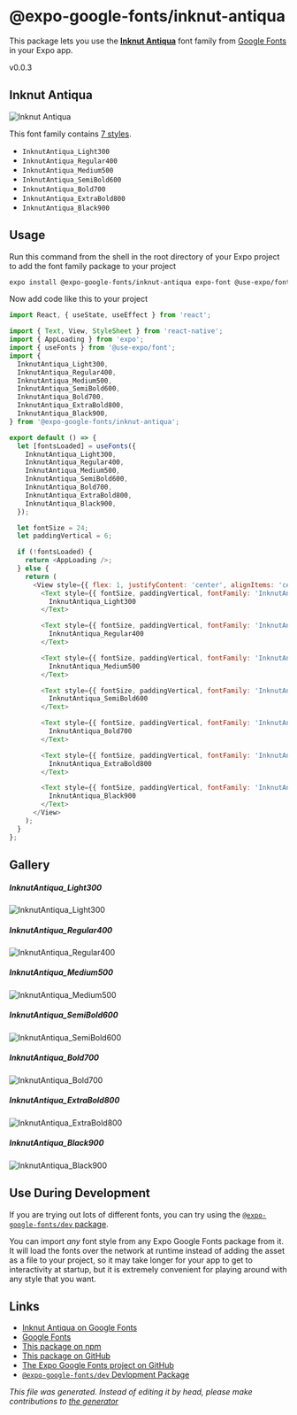 # @expo-google-fonts/inknut-antiqua

This package lets you use the [**Inknut Antiqua**](https://fonts.google.com/specimen/Inknut+Antiqua) font family from [Google Fonts](https://fonts.google.com/) in your Expo app.

v0.0.3

## Inknut Antiqua

![Inknut Antiqua](./font-family.png)

This font family contains [7 styles](#gallery).

- `InknutAntiqua_Light300`
- `InknutAntiqua_Regular400`
- `InknutAntiqua_Medium500`
- `InknutAntiqua_SemiBold600`
- `InknutAntiqua_Bold700`
- `InknutAntiqua_ExtraBold800`
- `InknutAntiqua_Black900`

## Usage

Run this command from the shell in the root directory of your Expo project to add the font family package to your project
```sh
expo install @expo-google-fonts/inknut-antiqua expo-font @use-expo/font
```

Now add code like this to your project
```js
import React, { useState, useEffect } from 'react';

import { Text, View, StyleSheet } from 'react-native';
import { AppLoading } from 'expo';
import { useFonts } from '@use-expo/font';
import {
  InknutAntiqua_Light300,
  InknutAntiqua_Regular400,
  InknutAntiqua_Medium500,
  InknutAntiqua_SemiBold600,
  InknutAntiqua_Bold700,
  InknutAntiqua_ExtraBold800,
  InknutAntiqua_Black900,
} from '@expo-google-fonts/inknut-antiqua';

export default () => {
  let [fontsLoaded] = useFonts({
    InknutAntiqua_Light300,
    InknutAntiqua_Regular400,
    InknutAntiqua_Medium500,
    InknutAntiqua_SemiBold600,
    InknutAntiqua_Bold700,
    InknutAntiqua_ExtraBold800,
    InknutAntiqua_Black900,
  });

  let fontSize = 24;
  let paddingVertical = 6;

  if (!fontsLoaded) {
    return <AppLoading />;
  } else {
    return (
      <View style={{ flex: 1, justifyContent: 'center', alignItems: 'center' }}>
        <Text style={{ fontSize, paddingVertical, fontFamily: 'InknutAntiqua_Light300' }}>
          InknutAntiqua_Light300
        </Text>

        <Text style={{ fontSize, paddingVertical, fontFamily: 'InknutAntiqua_Regular400' }}>
          InknutAntiqua_Regular400
        </Text>

        <Text style={{ fontSize, paddingVertical, fontFamily: 'InknutAntiqua_Medium500' }}>
          InknutAntiqua_Medium500
        </Text>

        <Text style={{ fontSize, paddingVertical, fontFamily: 'InknutAntiqua_SemiBold600' }}>
          InknutAntiqua_SemiBold600
        </Text>

        <Text style={{ fontSize, paddingVertical, fontFamily: 'InknutAntiqua_Bold700' }}>
          InknutAntiqua_Bold700
        </Text>

        <Text style={{ fontSize, paddingVertical, fontFamily: 'InknutAntiqua_ExtraBold800' }}>
          InknutAntiqua_ExtraBold800
        </Text>

        <Text style={{ fontSize, paddingVertical, fontFamily: 'InknutAntiqua_Black900' }}>
          InknutAntiqua_Black900
        </Text>
      </View>
    );
  }
};

```

## Gallery

##### InknutAntiqua_Light300
![InknutAntiqua_Light300](./8fae03035a8fb6772fc7bcac683c4a01747a3902ede69b6897be980d35cd3c42.ttf.png)

##### InknutAntiqua_Regular400
![InknutAntiqua_Regular400](./bad6e7b6f2580d3870d5242c04a7edbb0712500e639570759d1b76b16ad225af.ttf.png)

##### InknutAntiqua_Medium500
![InknutAntiqua_Medium500](./f7bad3658649b817553e3c3a1e3b75b8b1c2f93af24d3ee0c2f491f13695cee4.ttf.png)

##### InknutAntiqua_SemiBold600
![InknutAntiqua_SemiBold600](./4249a7edc9acfbbb46d50638be038427a109d75df9478fd696a6d61ac2c6262b.ttf.png)

##### InknutAntiqua_Bold700
![InknutAntiqua_Bold700](./ed4800a911bc4a319bbb68949167b0e0c9149ae4542444b3643b0949f21dbebb.ttf.png)

##### InknutAntiqua_ExtraBold800
![InknutAntiqua_ExtraBold800](./58f6a2abd44b4a7ba81f42611ec481c40e08bed9129fec6f638b2dca583bf20d.ttf.png)

##### InknutAntiqua_Black900
![InknutAntiqua_Black900](./068486e18282d9c5300c186834bd1a055d1d4d2697ac3498756bc41e999b676b.ttf.png)


## Use During Development

If you are trying out lots of different fonts, you can try using the [`@expo-google-fonts/dev` package](https://github.com/expo/google-fonts/tree/master/font-packages/dev#readme).

You can import *any* font style from any Expo Google Fonts package from it. It will load the fonts
over the network at runtime instead of adding the asset as a file to your project, so it may take longer
for your app to get to interactivity at startup, but it is extremely convenient
for playing around with any style that you want.

## Links

- [Inknut Antiqua on Google Fonts](https://fonts.google.com/specimen/Inknut+Antiqua)
- [Google Fonts](https://fonts.google.com/)
- [This package on npm](https://www.npmjs.com/package/@expo-google-fonts/inknut-antiqua)
- [This package on GitHub](https://github.com/expo/google-fonts/tree/master/font-packages/inknut-antiqua)
- [The Expo Google Fonts project on GitHub](https://github.com/expo/google-fonts)
- [`@expo-google-fonts/dev` Devlopment Package](https://github.com/expo/google-fonts/tree/master/font-packages/dev)


*This file was generated. Instead of editing it by head, please make contributions to [the generator](https://github.com/expo/google-fonts/tree/master/packages/generator)*
